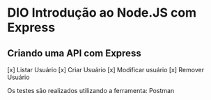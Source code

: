 # DIO Introdução ao Node.JS com Express
## Criando uma API com Express 
[x] Listar Usuário
[x] Criar Usuário
[x] Modificar usuário
[x] Remover Usuário

Os testes são realizados utilizando a ferramenta: Postman